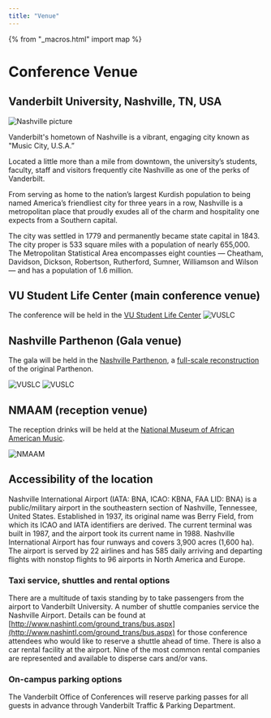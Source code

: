 ```yaml
---
title: "Venue"
---
```

{% from "_macros.html" import map %}

# Conference Venue

## Vanderbilt University, Nashville, TN, USA

<img alt="Nashville picture" src="images/nashville.jpg">

Vanderbilt's hometown of Nashville is a vibrant, engaging city known as "Music City, U.S.A.”

Located a little more than a mile from downtown, the university’s students, faculty, staff and visitors frequently cite Nashville as one of the perks of Vanderbilt.

From serving as home to the nation’s largest Kurdish population to being named America’s friendliest city for three years in a row, Nashville is a metropolitan place that proudly exudes all of the charm and hospitality one expects from a Southern capital.

The city was settled in 1779 and permanently became state capital in 1843. The city proper is 533 square miles with a population of nearly 655,000. The Metropolitan Statistical Area encompasses eight counties — Cheatham, Davidson, Dickson, Robertson, Rutherford, Sumner, Williamson and Wilson — and has a population of 1.6 million.

## VU Student Life Center (main conference venue)

The conference will be held in the [VU Student Life Center](https://www.vanderbilt.edu/studentcenters/explore/floor-1/)
![VUSLC](images/vustudentlifecenter_1591090503553.jpg)

## Nashville Parthenon (Gala venue)

The gala will be held in the [Nashville Parthenon](https://www.nashvilleparthenon.com/), a [full-scale reconstruction](https://en.wikipedia.org/wiki/Parthenon_%28Nashville%29) of the original Parthenon.

![VUSLC](images/Parthenon.jpg)
![VUSLC](images/parthenon2.jpg)


## NMAAM (reception venue)

The reception drinks will be held at the [National Museum of African American Music](https://www.nmaam.org/).

![NMAAM](images/NMAAM-5B-Corner-Rooftop-View.jpg)


## Accessibility of the location

Nashville International Airport (IATA: BNA, ICAO: KBNA, FAA LID: BNA) is a public/military airport in the southeastern section of Nashville, Tennessee, United States. Established in 1937, its original name was Berry Field, from which its ICAO and IATA identifiers are derived. The current terminal was built in 1987, and the airport took its current name in 1988. Nashville International Airport has four runways and covers 3,900 acres (1,600 ha). The airport is served by 22 airlines and has 585 daily arriving and departing flights with nonstop flights to 96 airports in North America and Europe.

### Taxi service, shuttles and rental options

There are a multitude of taxis standing by to take passengers from the airport to Vanderbilt University. A number of shuttle companies service the Nashville Airport. Details can be found at [http://www.nashintl.com/ground_trans/bus.aspx](http://www.nashintl.com/ground_trans/bus.aspx) for those conference attendees who would like to reserve a shuttle ahead of time. There is also a car rental facility at the airport. Nine of the most common rental companies are represented and available to disperse cars and/or vans.

### On-campus parking options

The Vanderbilt Office of Conferences will reserve parking passes for all guests in advance through Vanderbilt Traffic & Parking Department.
